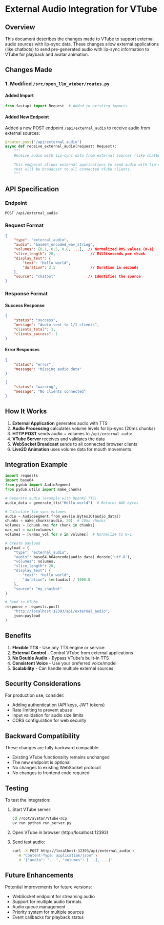 # External Audio Integration for VTube

## Overview

This document describes the changes made to VTube to support external audio sources with lip-sync data. These changes allow external applications (like chatbots) to send pre-generated audio with lip-sync information to VTube for playback and avatar animation.

## Changes Made

### 1. Modified `/src/open_llm_vtuber/routes.py`

#### Added Import
```python
from fastapi import Request  # Added to existing imports
```

#### Added New Endpoint
Added a new POST endpoint `/api/external_audio` to receive audio from external sources:

```python
@router.post("/api/external_audio")
async def receive_external_audio(request: Request):
    """
    Receive audio with lip-sync data from external sources (like chatbots).
    
    This endpoint allows external applications to send audio with lip-sync data
    that will be broadcast to all connected VTube clients.
    """
```

## API Specification

### Endpoint
`POST /api/external_audio`

### Request Format
```json
{
    "type": "external_audio",
    "audio": "base64_encoded_wav_string",
    "volumes": [0.1, 0.5, 0.8, ...],  // Normalized RMS values (0-1)
    "slice_length": 20,                // Milliseconds per chunk
    "display_text": {
        "text": "Hello world",
        "duration": 2.5                // Duration in seconds
    },
    "source": "chatbot"               // Identifies the source
}
```

### Response Format

#### Success Response
```json
{
    "status": "success",
    "message": "Audio sent to 1/1 clients",
    "clients_total": 1,
    "clients_success": 1
}
```

#### Error Responses
```json
{
    "status": "error",
    "message": "Missing audio data"
}
```

```json
{
    "status": "warning",
    "message": "No clients connected"
}
```

## How It Works

1. **External Application** generates audio with TTS
2. **Audio Processing** calculates volume levels for lip-sync (20ms chunks)
3. **HTTP POST** sends audio + volumes to `/api/external_audio`
4. **VTube Server** receives and validates the data
5. **WebSocket Broadcast** sends to all connected browser clients
6. **Live2D Animation** uses volume data for mouth movements

## Integration Example

```python
import requests
import base64
from pydub import AudioSegment
from pydub.utils import make_chunks

# Generate audio (example with OpenAI TTS)
audio_data = generate_tts("Hello world")  # Returns WAV bytes

# Calculate lip-sync volumes
audio = AudioSegment.from_wav(io.BytesIO(audio_data))
chunks = make_chunks(audio, 20)  # 20ms chunks
volumes = [chunk.rms for chunk in chunks]
max_vol = max(volumes)
volumes = [v/max_vol for v in volumes]  # Normalize to 0-1

# Create payload
payload = {
    "type": "external_audio",
    "audio": base64.b64encode(audio_data).decode('utf-8'),
    "volumes": volumes,
    "slice_length": 20,
    "display_text": {
        "text": "Hello world",
        "duration": len(audio) / 1000.0
    },
    "source": "my_chatbot"
}

# Send to VTube
response = requests.post(
    "http://localhost:12393/api/external_audio",
    json=payload
)
```

## Benefits

1. **Flexible TTS** - Use any TTS engine or service
2. **External Control** - Control VTube from external applications
3. **No Double Audio** - Bypass VTube's built-in TTS
4. **Consistent Voice** - Use your preferred voice/model
5. **Scalability** - Can handle multiple external sources

## Security Considerations

For production use, consider:
- Adding authentication (API keys, JWT tokens)
- Rate limiting to prevent abuse
- Input validation for audio size limits
- CORS configuration for web security

## Backward Compatibility

These changes are fully backward compatible:
- Existing VTube functionality remains unchanged
- The new endpoint is optional
- No changes to existing WebSocket protocol
- No changes to frontend code required

## Testing

To test the integration:

1. Start VTube server:
   ```bash
   cd /root/avatar/Vtube-mcp
   uv run python run_server.py
   ```

2. Open VTube in browser (http://localhost:12393)

3. Send test audio:
   ```bash
   curl -X POST http://localhost:12393/api/external_audio \
     -H "Content-Type: application/json" \
     -d '{"audio": "...", "volumes": [...], ...}'
   ```

## Future Enhancements

Potential improvements for future versions:
- WebSocket endpoint for streaming audio
- Support for multiple audio formats
- Audio queue management
- Priority system for multiple sources
- Event callbacks for playback status